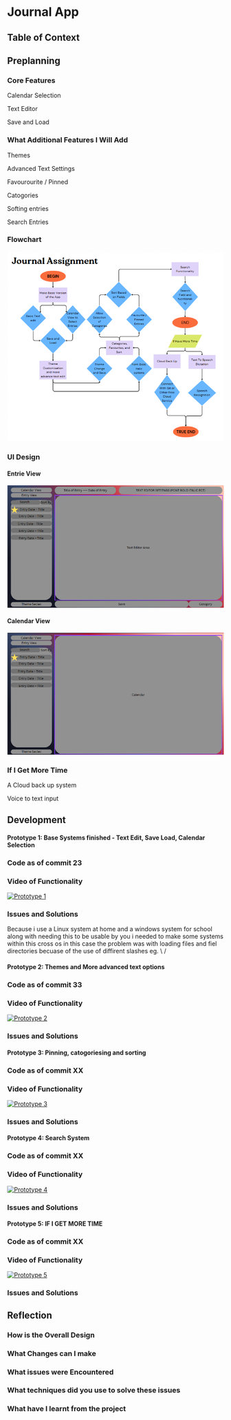 # Journal App

## Table of Context

## Preplanning

### Core Features

Calendar Selection

Text Editor

Save and Load

### What Additional Features I Will Add

Themes

Advanced Text Settings

Favourourite / Pinned

Catogories 

Softing entries

Search Entries

### Flowchart

![screenshot](Flowchart.png)

### UI Design

#### Entrie View

![screenshot](EntrieView.png)

#### Calendar View

![screenshot](CalendarView.png)

### If I Get More Time

A Cloud back up system 

Voice to text input

## Development

#### Prototype 1: Base Systems finished - Text Edit, Save Load, Calendar Selection

### Code as of commit 23

### Video of Functionality

[![Prototype 1](https://img.youtube.com/vi//0.jpg)](https://www.youtube.com/watch?v=)

### Issues and Solutions

Because i use a Linux system at home and a windows system for school along with needing this to be usable by you i needed to make some systems within this cross os in this case the problem was with loading files and fiel directories becuase of the use of diffirent slashes eg. \ / 

#### Prototype 2: Themes and More advanced text options

### Code as of commit 33

### Video of Functionality

[![Prototype 2](https://img.youtube.com/vi//0.jpg)](https://www.youtube.com/watch?v=)

### Issues and Solutions

#### Prototype 3: Pinning, catogoriesing and sorting

### Code as of commit XX

### Video of Functionality

[![Prototype 3](https://img.youtube.com/vi//0.jpg)](https://www.youtube.com/watch?v=)

### Issues and Solutions

#### Prototype 4: Search System

### Code as of commit XX 

### Video of Functionality

[![Prototype 4](https://img.youtube.com/vi//0.jpg)](https://www.youtube.com/watch?v=)

### Issues and Solutions

#### Prototype 5: IF I GET MORE TIME

### Code as of commit XX

### Video of Functionality

[![Prototype 5](https://img.youtube.com/vi//0.jpg)](https://www.youtube.com/watch?v=)

### Issues and Solutions

## Reflection

### How is the Overall Design

### What Changes can I make

### What issues were Encountered

### What techniques did you use to solve these issues

### What have I learnt from the project
